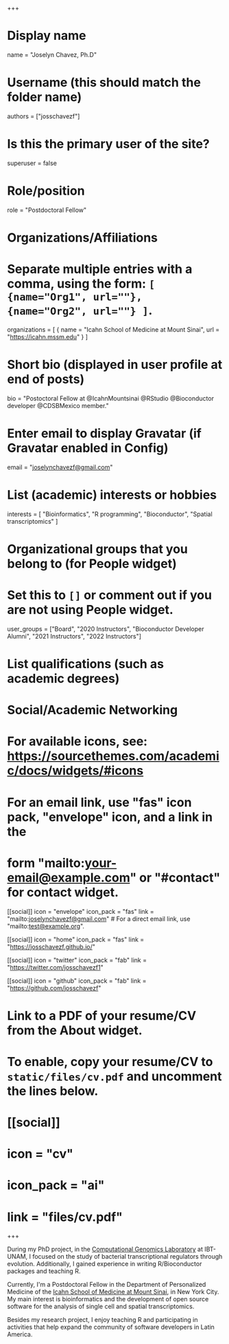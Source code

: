 +++
# Display name
name = "Joselyn Chavez, Ph.D"

# Username (this should match the folder name)
authors = ["josschavezf"]

# Is this the primary user of the site?
superuser = false

# Role/position
role = "Postdoctoral Fellow"

# Organizations/Affiliations
#   Separate multiple entries with a comma, using the form: `[ {name="Org1", url=""}, {name="Org2", url=""} ]`.
organizations = [ { name = "Icahn School of Medicine at Mount Sinai", url = "https://icahn.mssm.edu" } ]

# Short bio (displayed in user profile at end of posts)
bio = "Postoctoral Fellow at @IcahnMountsinai  @RStudio @Bioconductor developer @CDSBMexico member."

# Enter email to display Gravatar (if Gravatar enabled in Config)
email = "joselynchavezf@gmail.com"

# List (academic) interests or hobbies
interests = [
  "Bioinformatics",
  "R programming",
  "Bioconductor",
  "Spatial transcriptomics"
]

# Organizational groups that you belong to (for People widget)
#   Set this to `[]` or comment out if you are not using People widget.
user_groups = ["Board", "2020 Instructors", "Bioconductor Developer Alumni", "2021 Instructors", "2022 Instructors"]

# List qualifications (such as academic degrees)

# Social/Academic Networking
# For available icons, see: https://sourcethemes.com/academic/docs/widgets/#icons
#   For an email link, use "fas" icon pack, "envelope" icon, and a link in the
#   form "mailto:your-email@example.com" or "#contact" for contact widget.

[[social]]
  icon = "envelope"
  icon_pack = "fas"
  link = "mailto:joselynchavezf@gmail.com"  # For a direct email link, use "mailto:test@example.org".

[[social]]
  icon = "home"
  icon_pack = "fas"
  link = "https://josschavezf.github.io/"

[[social]]
  icon = "twitter"
  icon_pack = "fab"
  link = "https://twitter.com/josschavezf1"

[[social]]
  icon = "github"
  icon_pack = "fab"
  link = "https://github.com/josschavezf"

# Link to a PDF of your resume/CV from the About widget.
# To enable, copy your resume/CV to `static/files/cv.pdf` and uncomment the lines below.
# [[social]]
#   icon = "cv"
#   icon_pack = "ai"
#   link = "files/cv.pdf"

+++

During my PhD project, in the [Computational Genomics Laboratory](https://biocomputo2.ibt.unam.mx) at IBT-UNAM, I focused on the study of bacterial transcriptional regulators through evolution. Additionally, I gained experience in writing R/Bioconductor packages and teaching R.

Currently, I'm a Postdoctoral Fellow in the Department of Personalized Medicine of the [Icahn School of Medicine at Mount Sinai](https://icahn.mssm.edu), in New York City. My main interest is bioinformatics and the development of open source software for the analysis of single cell and spatial transcriptomics.

Besides my research project, I enjoy teaching R and participating in activities that help expand the community of software developers in Latin America.

